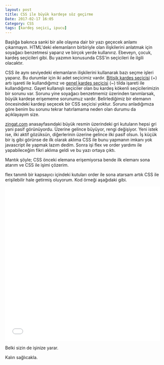 ```yaml
---
layout: post
title: CSS ile büyük kardeşe söz geçirme
Date: 2017-02-17 16:05
Category: CSS
tags: [kardeş seçici, ipucu]
---
```


Başlığa bakınca sanki bir aile olayına dair bir yazı geçecek anlamı çıkarmayın. HTML'deki elemanların birbiriyle olan ilişkilerini anlatmak için soyağacı benzetmesi yaparız ve birçok yerde kullanırız. Ebeveyn, çocuk, kardeş seçicileri gibi. Bu yazımın konusunda CSS'in seçicileri ile ilgili olacaktır.

CSS ile aynı seviyedeki elemanların ilişkilerini kullanarak bazı seçme işleri yaparız.  Bu durumlar için iki adet seçicimiz vardır. [Bitişik kardeş seçicisi](http://fatihhayrioglu.com/xhtml-sayfa-yapisi-ve-css-kullanimi/) (+) artı işareti ile kullandığımız ve [genel kardeş seçicisi](http://fatihhayrioglu.com/css3-secicileri/) (~) tilda işareti ile kullandığımız. Gayet kullanışlı seçiciler olan bu kardeş kökenli seçicilerimizin bir sorunu var. Sorunu yine soyağacı benzetmemiz üzerinden tanımlarsak, büyük kardeşe erişememe sorunumuz vardır. Belirlediğimiz bir elemanın öncesindeki kardeşi seçecek bir CSS seçicisi yoktur. Sorunu anladığımıza göre benim bu sorunu tekrar hatırlamama neden olan durumu da açıklayayım size.

[zingat.com](zingat.com) anasayfasındaki büyük resmin üzerindeki gri kutuların hepsi gri yani pasif görünüyordu. Üzerine gelince büyüyor, rengi değişiyor. Yeni istek ise, ilki aktif gözüksün, diğerlerinin üzerine gelince ilki pasif olsun.  İş küçük bir iş gibi görünse de ilk olarak aklıma CSS ile bunu yapmanın imkanı yok javascript ile yapmak lazım dedim. Sonra işi flex ve order yardımı ile yapabileceğim fikri aklıma geldi ve bu yazı ortaya çıktı.

Mantık şöyle; CSS önceki elemana erişemiyorsa bende ilk elemanı sona atarım ve CSS ile işimi çözerim.

flex tanımlı bir kapsayıcı içindeki kutuları order ile sona atarsam artık CSS ile erişilebilir hale getirmiş oluyorum. Kod örneği aşağıdaki gibi.

<iframe height='500' scrolling='no' title='YZEKMz' src='//codepen.io/fatihhayri/embed/YZEKMz/?height=300&theme-id=13521&default-tab=css,result&embed-version=2' frameborder='no' allowtransparency='true' allowfullscreen='true' style='width: 100%;'>
</iframe>

Belki sizin de işinize yarar.

Kalın sağlıcakla.